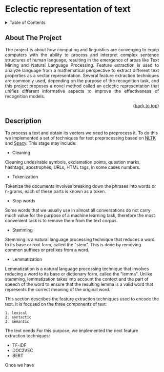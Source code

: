 # Eclectic representation of text
<a name="readme-top"></a>

<!-- TABLE OF CONTENTS -->
<details>
  <summary>Table of Contents</summary>
  <ol>
    <li>
      <a href="#about-the-project">About The Project</a>
    </li>
  </ol>
</details>

<!-- ABOUT THE PROJECT -->
## About The Project

<p style="text-align: justify;">The project is about how computing and linguistics are converging to equip computers with the ability to process and interpret complex sentence structures of human language, resulting in the emergence of areas like Text Mining and Natural Language Processing. Feature extraction is used to analyze language from a mathematical perspective to extract different text properties as a vector representation. Several feature extraction techniques are commonly used, depending on the purpose of the recognition task, and this project proposes a novel method called an eclectic representation that unifies different informative aspects to improve the effectiveness of recognition models.</p>

<p align="right">(<a href="#readme-top">back to top</a>)</p>

## Description
To process a text and obtain its vectors we need to preprocess it. To do this we implemented a set of techniques for text preprocessing based on [NLTK](https://www.nltk.org/) and [Spacy](https://spacy.io/).
This stage may include:
* Cleaning

Cleaning undesirable symbols, exclamation points, question marks, hashtags, apostrophes, URLs, HTML tags, in some cases numbers.
* Tokenization

Tokenize the documents involves breaking down the phrases into words or n-grams, each of these parts is known as a token.
* Stop words

Some words that we usually use in almost all conversations do not carry much value for the purpose of a machine learning task, therefore the most convenient task is to remove them from the text corpus.
* Stemming 

Stemming is a natural language processing technique that reduces a word to its base or root form, called the "stem". This is done by removing common suffixes or prefixes from a word.
* Lemmatization 

Lemmatization is a natural language processing technique that involves reducing a word to its base or dictionary form, called the "lemma". Unlike stemming, lemmatization takes into account the context and the part of speech of the word to ensure that the resulting lemma is a valid word that represents the correct meaning of the original word.



This section describes the feature extraction techniques used to encode the text. 
It is focused on the three components of text: 
```
1. lexical
2. syntactic
3. semantic
```
The text needs 
For this purpose, we implemented the next feature extraction techniques:
* TF-IDF
* DOC2VEC
* BERT

Once we have 

